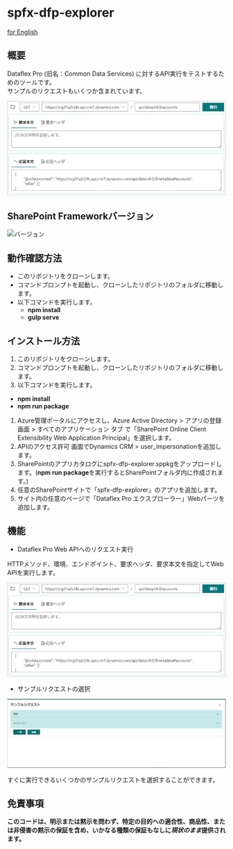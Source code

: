 # spfx-dfp-explorer

[for English](https://github.com/MickNabewata/spfx-dfp-explorer/blob/master/README_EN.md)

## 概要

Dataflex Pro (旧名：Common Data Services) に対するAPI実行をテストするためのツールです。   
サンプルのリクエストもいくつか含まれています。

![画面イメージ](https://github.com/MickNabewata/spfx-dfp-explorer/blob/images/jp/1.png)

## SharePoint Frameworkバージョン

![バージョン](https://img.shields.io/badge/version-1.11-green.svg)

## 動作確認方法

- このリポジトリをクローンします。
- コマンドプロンプトを起動し、クローンしたリポジトリのフォルダに移動します。
- 以下コマンドを実行します。
  - **npm install**
  - **gulp serve**

## インストール方法

1. このリポジトリをクローンします。
1. コマンドプロンプトを起動し、クローンしたリポジトリのフォルダに移動します。
1. 以下コマンドを実行します。
  - **npm install**
  - **npm run package**
1. Azure管理ポータルにアクセスし、Azure Active Directory > アプリの登録 画面 > すべてのアプリケーション タブ で「SharePoint Online Client Extensibility Web Application Principal」を選択します。   
1. APIのアクセス許可 画面でDynamics CRM > user_impersonationを追加します。
1. SharePointのアプリカタログにspfx-dfp-explorer.sppkgをアップロードします。(**npm run package**を実行するとSharePointフォルダ内に作成されます。)   
1. 任意のSharePointサイトで「spfx-dfp-explorer」のアプリを追加します。   
1. サイト内の任意のページで「Dataflex Pro エクスプローラー」Webパーツを追加します。

## 機能

- Dataflex Pro Web APIへのリクエスト実行

HTTPメソッド、環境、エンドポイント、要求ヘッダ、要求本文を指定してWeb APIを実行します。

![画面イメージ](https://github.com/MickNabewata/spfx-dfp-explorer/blob/images/jp/1.png)

- サンプルリクエストの選択

![画面イメージ](https://github.com/MickNabewata/spfx-dfp-explorer/blob/images/jp/2.png)

すぐに実行できるいくつかのサンプルリクエストを選択することができます。

## 免責事項

**このコードは、明示または黙示を問わず、特定の目的への適合性、商品性、または非侵害の黙示の保証を含め、いかなる種類の保証もなしに*現状のまま*提供されます。**